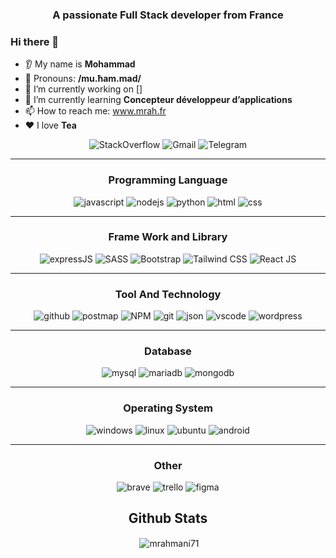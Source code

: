 <h3 align="center">A passionate Full Stack developer from France</h3>

### Hi there 👋
* 👂 My name is **Mohammad**
* 👩 Pronouns: **/mu.ħam.mad/**
* 🔭 I’m currently working on []
* 🌱 I’m currently learning **Concepteur développeur d’applications**
* 📫 How to reach me: www.mrah.fr
* ❤️ I love **Tea**

<div align="center"> 

![StackOverflow](https://img.shields.io/badge/Stack_Overflow-FE7A16?style=for-the-badge&logo=stack-overflow&logoColor=white)
![Gmail](https://img.shields.io/badge/Gmail-D14836?style=for-the-badge&logo=gmail&logoColor=white)
![Telegram](https://img.shields.io/badge/Telegram-2CA5E0?style=for-the-badge&logo=telegram&logoColor=white)
***

### Programming Language
![javascript](https://img.shields.io/badge/JavaScript-323330?style=for-the-badge&logo=javascript&logoColor=F7DF1E)
![nodejs](https://img.shields.io/badge/Node.js-339933?style=for-the-badge&logo=nodedotjs&logoColor=white)
![python](https://img.shields.io/badge/Python-FFD43B?style=for-the-badge&logo=python&logoColor=darkgreen)
![html](https://img.shields.io/badge/HTML5-E34F26?style=for-the-badge&logo=html5&logoColor=white)
![css](https://img.shields.io/badge/CSS3-1572B6?style=for-the-badge&logo=css3&logoColor=white)

 ***
 
### Frame Work and Library
![expressJS](https://img.shields.io/badge/Express.js-000000?style=for-the-badge&logo=express&logoColor=white)
![SASS](https://img.shields.io/badge/Sass-CC6699?style=for-the-badge&logo=sass&logoColor=white)
![Bootstrap](https://img.shields.io/badge/Bootstrap-563D7C?style=for-the-badge&logo=bootstrap&logoColor=white)
![Tailwind CSS](https://img.shields.io/badge/Tailwind_CSS-38B2AC?style=for-the-badge&logo=tailwind-css&logoColor=white)
![React JS](https://img.shields.io/badge/React-20232A?style=for-the-badge&logo=react&logoColor=61DAFB)
 ***
 
### Tool And Technology
![github](https://img.shields.io/badge/GitHub-000000?style=for-the-badge&logo=GitHub&logoColor=white)
![postmap](https://img.shields.io/badge/Postman-FF6C37?style=for-the-badge&logo=Postman&logoColor=white)
![NPM](https://img.shields.io/badge/npm-CB3837?style=for-the-badge&logo=npm&logoColor=white)
![git](https://img.shields.io/badge/GIT-E44C30?style=for-the-badge&logo=git&logoColor=white)
![json](https://img.shields.io/badge/json-5E5C5C?style=for-the-badge&logo=json&logoColor=white)
![vscode](https://img.shields.io/badge/Visual_Studio_Code-0078D4?style=for-the-badge&logo=visual%20studio%20code&logoColor=white)
![wordpress](https://img.shields.io/badge/Wordpress-21759B?style=for-the-badge&logo=wordpress&logoColor=white)
 ***
  
### Database
![mysql](https://img.shields.io/badge/MySQL-005C84?style=for-the-badge&logo=mysql&logoColor=white)
![mariadb](https://img.shields.io/badge/MariaDB-003545?style=for-the-badge&logo=mariadb&logoColor=white)
![mongodb](https://img.shields.io/badge/MongoDB-4EA94B?style=for-the-badge&logo=mongodb&logoColor=white)

 ***
 
### Operating System
![windows](https://img.shields.io/badge/Windows-0078D6?style=for-the-badge&logo=windows&logoColor=white`)
![linux](https://img.shields.io/badge/Linux-FCC624?style=for-the-badge&logo=linux&logoColor=black)
![ubuntu](https://img.shields.io/badge/Ubuntu-E95420?style=for-the-badge&logo=ubuntu&logoColor=white)
![android](https://img.shields.io/badge/Android-3DDC84?style=for-the-badge&logo=android&logoColor=white)
 
 ***
 
 ### Other
 ![brave](https://img.shields.io/badge/Brave-FF1B2D?style=for-the-badge&logo=Brave&logoColor=white)
 ![trello](https://img.shields.io/badge/Trello-0052CC?style=for-the-badge&logo=trello&logoColor=white)
 ![figma](https://img.shields.io/badge/Figma-F24E1E?style=for-the-badge&logo=figma&logoColor=white)
## Github Stats
 
<p>&nbsp;<img align="center" src="https://github-readme-stats.vercel.app/api?username=mrahmani71&show_icons=true&locale=en" alt="mrahmani71" /></p>
 </div>
